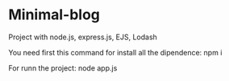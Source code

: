 # Minimal-blog

Project with node.js, express.js, EJS, Lodash

You need first this command for install all the dipendence:
npm i

For runn the project:
node app.js
